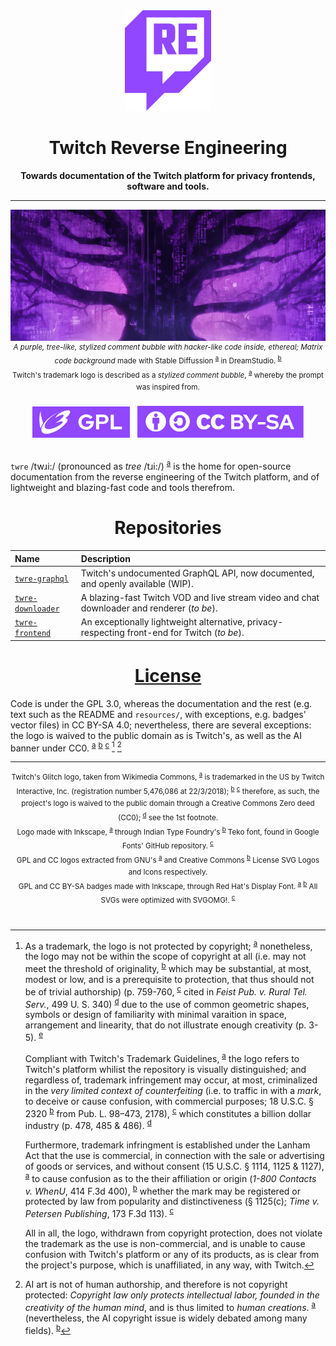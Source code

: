 <div align="center">
    <img src="resources/twre.svg" width=138>
</div>
<h1 align="center">Twitch Reverse Engineering</h1>
<p align="center"><strong>Towards documentation of the Twitch platform for privacy frontends, software and tools.</strong></p>

___

<img src="resources/banner.jpg">

<div align="center">
    <sup><i>A purple, tree-like, stylized comment bubble with hacker-like code inside, ethereal; Matrix code background</i> made with Stable Diffussion
        <sup><a href="https://huggingface.co/stabilityai/stable-diffusion-xl-base-1.0">a</a></sup> in DreamStudio.
        <sup><a href="https://beta.dreamstudio.ai/generate">b</a></sup>
    </sup>
</div>

<div align="center">
    <sup>Twitch's trademark logo is described as a <i>stylized comment bubble</i>,
        <sup><a href="https://tsdr.uspto.gov/documentviewer?caseId=sn86983800&docId=ORC20180506125118&linkId=8">a</a></sup>
        whereby the prompt was inspired from.
    </sup>
</div> &#8287;

<div align="center">
    <a href="LICENSE-GPL"><img src="resources/gpl3.svg" width="156" /></a> &#8287;
    <a href="LICENSE-CC-BY-SA"><img src="resources/cc-by-sa.svg" width="266" /></a>
</div> &#8287;

`twre` /twɹi:/ (pronounced as *tree* /tɹi:/) <sup>[a](https://en.wiktionary.org/wiki/tree#Pronunciation)</sup> is the home for open-source documentation from the reverse engineering of the Twitch platform, and of lightweight and blazing-fast code and tools therefrom.<!--, e.g. stream video and chat downloaders.-->

<h1 align="center">Repositories</h1>

<div align="center">

| Name | Description |
| :--- | :--- |
| [`twre-graphql`](https://github.com/LeCodingWolfie/twre-graphql) | Twitch's undocumented GraphQL API, now documented, and openly available (WIP). |
| [`twre-downloader`](https://github.com/LeCodingWolfie/twre) | A blazing-fast Twitch VOD and live stream video and chat downloader and renderer (*to be*). |
| [`twre-frontend`](https://github.com/LeCodingWolfie/twre) | An exceptionally lightweight alternative, privacy-respecting front-end for Twitch (*to be*). |

</div>

<h1 align="center"><a href="COPYRIGHT">License</a></h1>

Code is under the GPL 3.0, whereas the documentation and the rest (e.g. text such as the README and `resources/`, with exceptions, e.g. badges' vector files) in CC BY-SA 4.0; nevertheless, there are several exceptions: the logo is waived to the public domain as is Twitch's, as well as the AI banner under CC0. <sup>[a](LICENSE)</sup> <sup>[b](https://creativecommons.org/licenses/by-sa/4.0/)</sup> <sup>[c](https://creativecommons.org/publicdomain/zero/1.0/)</sup> [^1] [^2]

[^1]: As a trademark, the logo is not protected by copyright;
    <sup>[a](https://www.uspto.gov/trademarks/basics/trademark-patent-copyright)</sup>
    nonetheless, the logo may not be within the scope of copyright at all (i.e. may not meet the threshold of originality,
    <sup>[b](https://en.wikipedia.org/wiki/Threshold_of_originality#United_States)</sup>
    which may be substantial, at most, modest or low, and is a prerequisite to protection, that thus should not be of trivial authorship)
    (p. 759-760,
    <sup>[c](https://papers.ssrn.com/sol3/papers.cfm?abstract_id=3593771)</sup>
    cited in *Feist Pub. v. Rural Tel. Serv.*, 499 U. S. 340)
    <sup>[d](https://supreme.justia.com/cases/federal/us/499/340/)</sup>
    due to the use of common geometric shapes, symbols or design of familiarity with minimal varaition in space, arrangement and linearity, that do not illustrate enough creativity (p. 3-5).
    <sup>[e](https://web.archive.org/web/20160412165054/http://ipmall.info/hosted_resources/CopyrightAppeals/2006/Best%20Western%20Logo.pdf)</sup>
    
    Compliant with Twitch's Trademark Guidelines,
    <sup><a href="https://www.twitch.tv/p/en/legal/trademark/">a</a></sup>
    the logo refers to Twitch's platform whilist the repository is visually distinguished; and regardless of, trademark infringement may occur, at most, criminalized in the *very limited context of counterfeiting* (i.e. to traffic in with a *mark*, to deceive or cause confusion, with commercial purposes; 18 U.S.C. § 2320
    <sup>[b](https://www.law.cornell.edu/uscode/text/18/2320)</sup>
    from Pub. L. 98–473, 2178),
    <sup>[c](https://www.govinfo.gov/app/details/STATUTE-98/STATUTE-98-Pg1837/summary)</sup>
    which constitutes a billion dollar industry (p. 478, 485 & 486).
    <sup>[d](https://jolt.law.harvard.edu/articles/pdf/v24/24HarvJLTech469.pdf)</sup>

    Furthermore, trademark infringment is established under the Lanham Act that the use is commercial, in connection with the sale or advertising of goods or services, and without consent (15 U.S.C. § 1114, 1125 & 1127),
    <sup>[a](https://www.law.cornell.edu/uscode/text/15/1125)</sup>
    to cause confusion as to the their affiliation or origin (*1-800 Contacts v. WhenU*, 414 F.3d 400),
    <sup>[b](https://law.justia.com/cases/federal/appellate-courts/F3/414/400/622195/)</sup>
    whether the mark may be registered or protected by law from popularity and distinctiveness (§ 1125(c); *Time v. Petersen Publishing*, 173 F.3d 113).
    <sup>[c](https://law.justia.com/cases/federal/appellate-courts/F3/173/113/548079/)</sup>

    All in all, the logo, withdrawn from copyright protection, does not violate the trademark as the use is non-commercial, and is unable to cause confusion with Twitch's platform or any of its products, as is clear from the project's purpose, which is unaffiliated, in any way, with Twitch.


[^2]: AI art is not of human authorship, and therefore is not copyright protected: *Copyright law only protects intellectual labor, founded in the creativity of the human mind*, and is thus limited to *human creations*. <sup>[a](https://www.copyright.gov/rulings-filings/review-board/docs/a-recent-entrance-to-paradise.pdf)</sup> (nevertheless, the AI copyright issue is widely debated among many fields). <sup>[b](https://copyright.gov/ai/ai_policy_guidance.pdf)</sup>
___

<div align="center">
    <sup>
        Twitch's Glitch logo, taken from Wikimedia Commons,
        <sup><a href="https://commons.wikimedia.org/wiki/File:Twitch_Glitch_Logo_Purple.svg">a</a></sup>
        is trademarked in the US by Twitch Interactive, Inc. (registration number 5,476,086 at 22/3/2018);
        <sup><a href="https://tsdr.uspto.gov/documentviewer?caseId=sn86983800&docId=ORC20180506125118&linkId=8">b</a></sup>
        <sup><a href="https://tsdr.uspto.gov/#caseNumber=86983800&caseSearchType=US_APPLICATION&caseType=SERIAL_NO&searchType=statusSearch">c</a></sup>
        therefore, as such, the project's logo is waived to the public domain through a Creative Commons Zero deed (CC0);
        <sup><a href="https://creativecommons.org/publicdomain/zero/1.0/">d</a></sup>
        see the 1st footnote.
    </sup>
</div> 

<div align="center">
    <sup>
        Logo made with Inkscape,
        <sup><a href="https://inkscape.org/">a</a></sup>
        through Indian Type Foundry's
        <sup><a href="https://www.indiantypefoundry.com/">b</a></sup>
        Teko font, found in Google Fonts' GitHub repository.
        <sup><a href="https://github.com/googlefonts/teko">c</a></sup>
    </sup>
</div>

<div align="center">
    <sup>
        GPL and CC logos extracted from GNU's
        <sup><a href="https://www.gnu.org/graphics/license-logos.html">a</a></sup>
        and Creative Commons
        <sup><a href="https://creativecommons.org/mission/downloads/#icons">b</a></sup>
        License SVG Logos and Icons respectively.
    </sup>
</div>

<div align="center">
    <sup>
        GPL and CC BY-SA badges made with Inkscape,
        through Red Hat's Display Font.
        <sup><a href="https://github.com/RedHatOfficial/RedHatFont">a</a></sup>
        <sup><a href="https://github.com/RedHatOfficial/RedHatFont/blob/master/fonts/proportional/RedHatDisplayVF.ttf">b</a></sup>
        All SVGs were optimized with SVGOMG!.
        <sup><a href="https://github.com/jakearchibald/svgomg">c</a></sup>
    </sup>
</div>

<div align="center">
</div>


<div><sup>&#8287;</sup></div>

<!-- <div align="center">
    <sup>
        Compliant with their Trademark Guidelines,
        <sup><a href="https://www.twitch.tv/p/en/legal/trademark/">a</a></sup>
        the logo visually refers to Twitch's platform, with a simple modification to distinguish the repository's purpose.
    </sup>
</div>

<div align="center">
    <sup>
        Furthermore, the logo may not be within the scope of copyright protection (i.e. the threshold of originality,
        <sup><a href="https://en.wikipedia.org/wiki/Threshold_of_originality#United_States">a</a></sup>
        which may be substantial, at most, modest or low, is a prerequisite to protection, and thus should not be of trivial authorship) (p. 759-760,
        <sup><a href="https://papers.ssrn.com/sol3/papers.cfm?abstract_id=3593771">b</a></sup>
        cited in <i>Feist Pub. v. Rural Tel. Serv.</i>, 499 U. S. 340),
        <sup><a href="https://supreme.justia.com/cases/federal/us/499/340/">c</a></sup>
        due to the use of common geometric shapes, symbols or design of familiarity with minimal varaition in space, arrangement and linearity (p. 3-5).
        <sup><a href="https://web.archive.org/web/20160412165054/http://ipmall.info/hosted_resources/CopyrightAppeals/2006/Best%20Western%20Logo.pdf">d</a></sup>
    </sup>
</div> -->
